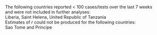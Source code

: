 The following countries reported < 100 cases/tests over the last 7 weeks and were not included in further analyses:<br>Liberia, Saint Helena, United Republic of Tanzania
<br>
Estimates of *r* could not be produced for the following countries:<br>Sao Tome and Principe
<br>
